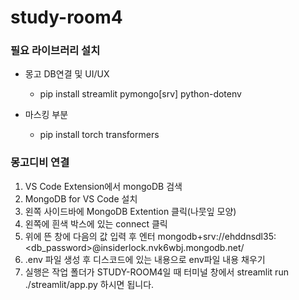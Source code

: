 # study-room4


### 필요 라이브러리 설치

- 몽고 DB연결 및 UI/UX
    - pip install streamlit pymongo[srv] python-dotenv

- 마스킹 부분
    - pip install torch transformers


### 몽고디비 연결 
1. VS Code Extension에서 mongoDB 검색 
2. MongoDB for VS Code 설치
3. 왼쪽 사이드바에 MongoDB Extention 클릭(나뭇잎 모양)
4. 왼쪽에 흰색 박스에 있는 connect 클릭
5. 위에 뜬 창에 다음의 값 입력 후 엔터 mongodb+srv://ehddnsdl35:<db_password>@insiderlock.nvk6wbj.mongodb.net/
6. .env 파일 생성 후 디스코드에 있는 내용으로 env파일 내용 채우기
7. 실행은 작업 폴더가 STUDY-ROOM4일 때 터미널 창에서 streamlit run ./streamlit/app.py 하시면 됩니다.
